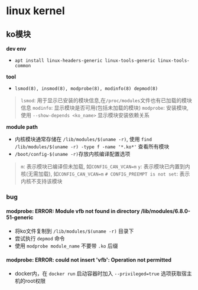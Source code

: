 # linux kernel

## ko模块

**dev env**
- `apt install linux-headers-generic linux-tools-generic linux-tools-common`

**tool**
- `lsmod(8), insmod(8), modprobe(8), modinfo(8) depmod(8)`
> `lsmod`: 用于显示已安装的模块信息,在`/proc/modules`文件也有已加载的模块信息
> `modinfo`: 显示模块是否可用(包括未加载的模块)
> `modprobe`: 安装模块, 使用 `--show-depends <ko_name>` 显示模块安装依赖关系

**module path**
- 内核模块通常存储在 `/lib/modules/$(uname -r)`, 使用 `find /lib/modules/$(uname -r) -type f -name '*.ko*'` 查看所有模块
- `/boot/config-$(uname -r)`存放内核编译配置选项
> `m`: 表示模块已编译但未加载, 如`CONFIG_CAN_VCAN=m`
> `y`: 表示模块已内置到内核(无需加载), 如`CONFIG_CAN_VCAN=m`
> `# CONFIG_PREEMPT is not set`: 表示内核不支持该模块
### bug

#### modprobe: ERROR: Module vfb not found in directory /lib/modules/6.8.0-51-generic

- 将ko文件复制到 `/lib/modules/$(uname -r)` 目录下
- 尝试执行 `depmod` 命令
- 使用 `modprobe module_name` 不要带 `.ko` 后缀

#### modprobe: ERROR: could not insert 'vfb': Operation not permitted

- docker内，在 `docker run` 启动容器时加入 `--privileged=true` 选项获取宿主机的root权限